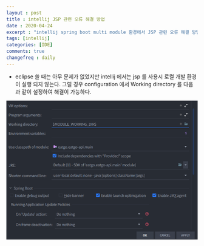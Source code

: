 ```yaml
---
layout : post
title : intellij JSP 관련 오류 해결 방법  
date : 2020-04-24
excerpt : "intellij spring boot multi module 환경에서 JSP 관련 오류 해결 방법"
tags: [intellij]
categories: [IDE]
comments: true
changefreq : daily
---
```


- eclipse 쓸 때는 아무 문제가 없었지만 intellij 에서는 jsp 를 사용시 로컬 개발 환경이 실행 되지 않는다. 그럴 경우 configuration 에서 Working directory 를 다음과 같이 설정하여 해결이 가능하다. 

<img src="/static/img/intellij-jsp/intellij-jsp.png">
    
